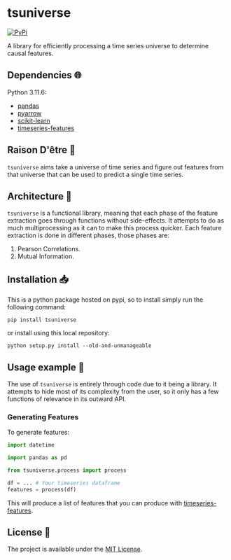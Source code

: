 # tsuniverse

<a href="https://pypi.org/project/tsuniverse/">
    <img alt="PyPi" src="https://img.shields.io/pypi/v/tsuniverse">
</a>

A library for efficiently processing a time series universe to determine causal features.

## Dependencies :globe_with_meridians:

Python 3.11.6:

- [pandas](https://pandas.pydata.org/)
- [pyarrow](https://arrow.apache.org/docs/python/index.html)
- [scikit-learn](https://scikit-learn.org/)
- [timeseries-features](https://github.com/8W9aG/timeseries-features)

## Raison D'être :thought_balloon:

`tsuniverse` aims take a universe of time series and figure out features from that universe that can be used to predict a single time series.

## Architecture :triangular_ruler:

`tsuniverse` is a functional library, meaning that each phase of the feature extraction goes through functions without side-effects. It attempts to do as much multiprocessing as it can to make this process quicker. Each feature extraction is done in different phases, those phases are:

1. Pearson Correlations.
2. Mutual Information.

## Installation :inbox_tray:

This is a python package hosted on pypi, so to install simply run the following command:

`pip install tsuniverse`

or install using this local repository:

`python setup.py install --old-and-unmanageable`

## Usage example :eyes:

The use of `tsuniverse` is entirely through code due to it being a library. It attempts to hide most of its complexity from the user, so it only has a few functions of relevance in its outward API.

### Generating Features

To generate features:

```python
import datetime

import pandas as pd

from tsuniverse.process import process

df = ... # Your timeseries dataframe
features = process(df)
```

This will produce a list of features that you can produce with [timeseries-features](https://github.com/8W9aG/timeseries-features).

## License :memo:

The project is available under the [MIT License](LICENSE).
